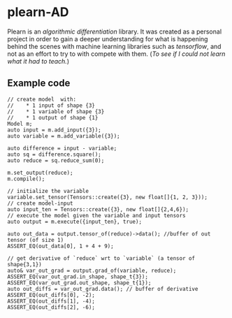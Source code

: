 # plearn-AD

Plearn is an *algorithmic differentiation* library. It was created as a personal project in order to gain a deeper understanding for what is happening behind the scenes with machine learning libraries such as *tensorflow*, and not as an effort to try to with compete with them. (*To see if I could not learn what it had to teach.*)

## Example code 

	// create model  with:
	//    * 1 input of shape {3}
	//    * 1 variable of shape {3}
	//    * 1 output of shape {1}
	Model m;
	auto input = m.add_input({3});
	auto variable = m.add_variable({3});
	
	auto difference = input - variable;
	auto sq = difference.square();
	auto reduce = sq.reduce_sum(0);

	m.set_output(reduce);
	m.compile();
	
	// initialize the variable
	variable.set_tensor(Tensors::create({3}, new float[]{1, 2, 3}));
	// create model-input
	auto input_ten = Tensors::create({3}, new float[]{2,4,6});
	// execute the model given the variable and input tensors
	auto output = m.execute({input_ten}, true);

	auto out_data = output.tensor_of(reduce)->data(); //buffer of out tensor (of size 1)
	ASSERT_EQ(out_data[0], 1 + 4 + 9);

	// get derivative of `reduce` wrt to `variable` (a tensor of shape{3,1})
	auto& var_out_grad = output.grad_of(variable, reduce);
	ASSERT_EQ(var_out_grad.in_shape, shape_t{3});
	ASSERT_EQ(var_out_grad.out_shape, shape_t{1});
	auto out_diffs = var_out_grad.data(); // buffer of derivative
	ASSERT_EQ(out_diffs[0], -2);
	ASSERT_EQ(out_diffs[1], -4);
	ASSERT_EQ(out_diffs[2], -6);

